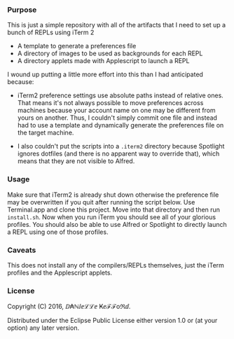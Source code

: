 ### Purpose

This is just a simple repository with all of the artifacts that I need to set up a bunch of REPLs using iTerm 2

* A template to generate a preferences file
* A directory of images to be used as backgrounds for each REPL
* A directory applets made with Applescript to launch a REPL

I wound up putting a little more effort into this than I had anticipated because:

* iTerm2 preference settings use absolute paths instead of relative ones. That means it's not always possible to move preferences across machines because your account name on one may be different from yours on another. Thus, I couldn't simply commit one file and instead had to use a template and dynamically generate the preferences file on the target machine.

* I also couldn't put the scripts into a `.iterm2` directory because Spotlight ignores dotfiles (and there is no apparent way to override that), which means that they are not visible to Alfred.

### Usage

Make sure that iTerm2 is already shut down otherwise the preference file may be overwritten if you quit after running the script below. Use Terminal.app and clone this project. Move into that directory and then run `install.sh`. Now when you run iTerm you should see all of your glorious profiles. You should also be able to use Alfred or Spotlight to directly launch a REPL using one of those profiles.

### Caveats

This does not install any of the compilers/REPLs themselves, just the iTerm profiles and the Applescript applets.

### License

Copyright (C) 2016, ⅅ₳ℕⅈⅇℒℒⅇ Ҝⅇℱℱoℜⅆ.

Distributed under the Eclipse Public License either version 1.0 or (at your option) any later version.